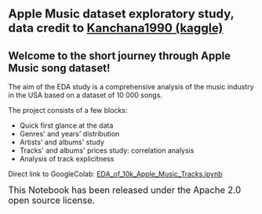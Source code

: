 ## <font size="5">Apple Music dataset exploratory study, data credit to <a href="https://www.kaggle.com/datasets/kanchana1990/apple-music-dataset-10000-tracks-uncovered">Kanchana1990 (kaggle)</a></font>

## Welcome to the short journey through Apple Music song dataset!

The aim of the EDA study is a comprehensive analysis of the music industry in the USA based on a dataset of 10 000 songs.

The project consists of a few blocks:

* Quick first glance at the data
* Genres' and years' distribution
* Artists' and albums' study
* Tracks' and albums' prices study: correlation analysis
* Analysis of track explicitness

Direct link to GoogleColab: <a href="https://colab.research.google.com/drive/1by3zU3zCqsLLJbrCTria1KhDnYAPBI3x?usp=sharing">EDA_of_10k_Apple_Music_Tracks.ipynb</a>

<font size="4">This Notebook has been released under the Apache 2.0 open source license.</font>

